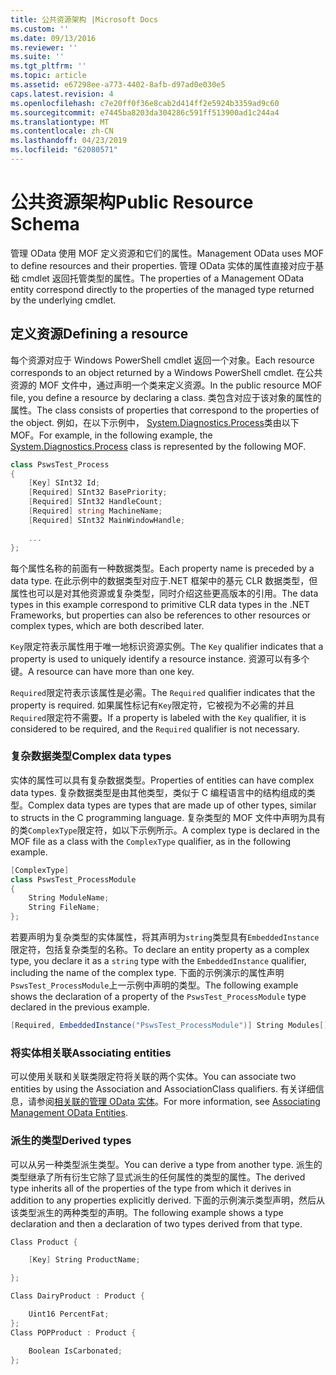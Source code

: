 ```yaml
---
title: 公共资源架构 |Microsoft Docs
ms.custom: ''
ms.date: 09/13/2016
ms.reviewer: ''
ms.suite: ''
ms.tgt_pltfrm: ''
ms.topic: article
ms.assetid: e67298ee-a773-4402-8afb-d97ad0e030e5
caps.latest.revision: 4
ms.openlocfilehash: c7e20ff0f36e8cab2d414ff2e5924b3359ad9c60
ms.sourcegitcommit: e7445ba8203da304286c591ff513900ad1c244a4
ms.translationtype: MT
ms.contentlocale: zh-CN
ms.lasthandoff: 04/23/2019
ms.locfileid: "62080571"
---
```

# <a name="public-resource-schema"></a><span data-ttu-id="c7249-102">公共资源架构</span><span class="sxs-lookup"><span data-stu-id="c7249-102">Public Resource Schema</span></span>

<span data-ttu-id="c7249-103">管理 OData 使用 MOF 定义资源和它们的属性。</span><span class="sxs-lookup"><span data-stu-id="c7249-103">Management OData uses MOF to define resources and their properties.</span></span> <span data-ttu-id="c7249-104">管理 OData 实体的属性直接对应于基础 cmdlet 返回托管类型的属性。</span><span class="sxs-lookup"><span data-stu-id="c7249-104">The properties of a Management OData entity correspond directly to the properties of the managed type returned by the underlying cmdlet.</span></span>

## <a name="defining-a-resource"></a><span data-ttu-id="c7249-105">定义资源</span><span class="sxs-lookup"><span data-stu-id="c7249-105">Defining a resource</span></span>

<span data-ttu-id="c7249-106">每个资源对应于 Windows PowerShell cmdlet 返回一个对象。</span><span class="sxs-lookup"><span data-stu-id="c7249-106">Each resource corresponds to an object returned by a Windows PowerShell cmdlet.</span></span> <span data-ttu-id="c7249-107">在公共资源的 MOF 文件中，通过声明一个类来定义资源。</span><span class="sxs-lookup"><span data-stu-id="c7249-107">In the public resource MOF file, you define a resource by declaring a class.</span></span> <span data-ttu-id="c7249-108">类包含对应于该对象的属性的属性。</span><span class="sxs-lookup"><span data-stu-id="c7249-108">The class consists of properties that correspond to the properties of the object.</span></span> <span data-ttu-id="c7249-109">例如，在以下示例中， [System.Diagnostics.Process](/dotnet/api/System.Diagnostics.Process)类由以下 MOF。</span><span class="sxs-lookup"><span data-stu-id="c7249-109">For example, in the following example, the [System.Diagnostics.Process](/dotnet/api/System.Diagnostics.Process) class is represented by the following MOF.</span></span>

```csharp
class PswsTest_Process
{
    [Key] SInt32 Id;
    [Required] SInt32 BasePriority;
    [Required] SInt32 HandleCount;
    [Required] string MachineName;
    [Required] SInt32 MainWindowHandle;

    ...
};
```

<span data-ttu-id="c7249-110">每个属性名称的前面有一种数据类型。</span><span class="sxs-lookup"><span data-stu-id="c7249-110">Each property name is preceded by a data type.</span></span> <span data-ttu-id="c7249-111">在此示例中的数据类型对应于.NET 框架中的基元 CLR 数据类型，但属性也可以是对其他资源或复杂类型，同时介绍这些更高版本的引用。</span><span class="sxs-lookup"><span data-stu-id="c7249-111">The data types in this example correspond to primitive CLR data types in the .NET Frameworks, but properties can also be references to other resources or complex types, which are both described later.</span></span>

<span data-ttu-id="c7249-112">`Key`限定符表示属性用于唯一地标识资源实例。</span><span class="sxs-lookup"><span data-stu-id="c7249-112">The `Key` qualifier indicates that a property is used to uniquely identify a resource instance.</span></span> <span data-ttu-id="c7249-113">资源可以有多个键。</span><span class="sxs-lookup"><span data-stu-id="c7249-113">A resource can have more than one key.</span></span>

<span data-ttu-id="c7249-114">`Required`限定符表示该属性是必需。</span><span class="sxs-lookup"><span data-stu-id="c7249-114">The `Required` qualifier indicates that the property is required.</span></span> <span data-ttu-id="c7249-115">如果属性标记有`Key`限定符，它被视为不必需的并且`Required`限定符不需要。</span><span class="sxs-lookup"><span data-stu-id="c7249-115">If a property is labeled with the `Key` qualifier, it is considered to be required, and the `Required` qualifier is not necessary.</span></span>

### <a name="complex-data-types"></a><span data-ttu-id="c7249-116">复杂数据类型</span><span class="sxs-lookup"><span data-stu-id="c7249-116">Complex data types</span></span>

<span data-ttu-id="c7249-117">实体的属性可以具有复杂数据类型。</span><span class="sxs-lookup"><span data-stu-id="c7249-117">Properties of entities can have complex data types.</span></span> <span data-ttu-id="c7249-118">复杂数据类型是由其他类型，类似于 C 编程语言中的结构组成的类型。</span><span class="sxs-lookup"><span data-stu-id="c7249-118">Complex data types are types that are made up of other types, similar to structs in the C programming language.</span></span> <span data-ttu-id="c7249-119">复杂类型的 MOF 文件中声明为具有的类`ComplexType`限定符，如以下示例所示。</span><span class="sxs-lookup"><span data-stu-id="c7249-119">A complex type is declared in the MOF file as a class with the `ComplexType` qualifier, as in the following example.</span></span>

```csharp
[ComplexType]
class PswsTest_ProcessModule
{
    String ModuleName;
    String FileName;
};
```

<span data-ttu-id="c7249-120">若要声明为复杂类型的实体属性，将其声明为`string`类型具有`EmbeddedInstance`限定符，包括复杂类型的名称。</span><span class="sxs-lookup"><span data-stu-id="c7249-120">To declare an entity property as a complex type, you declare it as a `string` type with the `EmbeddedInstance` qualifier, including the name of the complex type.</span></span> <span data-ttu-id="c7249-121">下面的示例演示的属性声明`PswsTest_ProcessModule`上一示例中声明的类型。</span><span class="sxs-lookup"><span data-stu-id="c7249-121">The following example shows the declaration of a property of the `PswsTest_ProcessModule` type declared in the previous example.</span></span>

```csharp
[Required, EmbeddedInstance("PswsTest_ProcessModule")] String Modules[];
```

### <a name="associating-entities"></a><span data-ttu-id="c7249-122">将实体相关联</span><span class="sxs-lookup"><span data-stu-id="c7249-122">Associating entities</span></span>

<span data-ttu-id="c7249-123">可以使用关联和关联类限定符将关联的两个实体。</span><span class="sxs-lookup"><span data-stu-id="c7249-123">You can associate two entities by using the Association and AssociationClass qualifiers.</span></span> <span data-ttu-id="c7249-124">有关详细信息，请参阅[相关联的管理 OData 实体](./associating-management-odata-entities.md)。</span><span class="sxs-lookup"><span data-stu-id="c7249-124">For more information, see [Associating Management OData Entities](./associating-management-odata-entities.md).</span></span>

### <a name="derived-types"></a><span data-ttu-id="c7249-125">派生的类型</span><span class="sxs-lookup"><span data-stu-id="c7249-125">Derived types</span></span>

<span data-ttu-id="c7249-126">可以从另一种类型派生类型。</span><span class="sxs-lookup"><span data-stu-id="c7249-126">You can derive a type from another type.</span></span> <span data-ttu-id="c7249-127">派生的类型继承了所有衍生它除了显式派生的任何属性的类型的属性。</span><span class="sxs-lookup"><span data-stu-id="c7249-127">The derived type inherits all of the properties of the type from which it derives in addition to any properties explicitly derived.</span></span> <span data-ttu-id="c7249-128">下面的示例演示类型声明，然后从该类型派生的两种类型的声明。</span><span class="sxs-lookup"><span data-stu-id="c7249-128">The following example shows a type declaration and then a declaration of two types derived from that type.</span></span>

```csharp
Class Product {

    [Key] String ProductName;

};

Class DairyProduct : Product {

    Uint16 PercentFat;
};
Class POPProduct : Product {

    Boolean IsCarbonated;
};
```